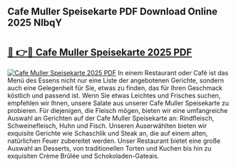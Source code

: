 ## Cafe Muller Speisekarte PDF Download Online 2025 NIbqY

# <h2><a href="http://gc996b.nevu.top/?p=Cafe+Muller+Speisekarte">🔗 👉🔴 Cafe Muller Speisekarte 2025 PDF</a></h2>

[![Cafe Muller Speisekarte 2025 PDF](https://i.imgur.com/dBaPXMq.png)](http://gc996b.nevu.top/?p=Cafe+Muller+Speisekarte)
In einem Restaurant oder Café ist das Menü des Essens nicht nur eine Liste der angebotenen Gerichte, sondern auch eine Gelegenheit für Sie, etwas zu finden, das für Ihren Geschmack köstlich und passend ist. Wenn Sie etwas Leichtes und Frisches suchen, empfehlen wir Ihnen, unsere Salate aus unserer Cafe Muller Speisekarte zu probieren. Für diejenigen, die Fleisch mögen, bieten wir eine umfangreiche Auswahl an Gerichten auf der Cafe Muller Speisekarte an: Rindfleisch, Schweinefleisch, Huhn und Fisch. Unseren Auserwählten bieten wir exquisite Gerichte wie Schaschlik und Steak an, die auf einem alten, natürlichen Feuer zubereitet werden. Unser Restaurant bietet eine große Auswahl an Desserts, von traditionellen Torten und Kuchen bis hin zu exquisiten Crème Brûlée und Schokoladen-Gateais.
